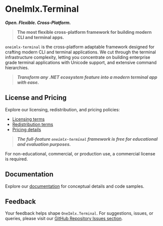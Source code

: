 # OneImlx.Terminal

***Open. Flexible. Cross-Platform.***

> **The most flexible cross-platform framework for building modern CLI and terminal apps.**

`oneimlx-terminal` is the cross-platform adaptable framework designed for crafting modern CLI and terminal applications. We cut through the terminal infrastructure complexity, letting you concentrate on building enterprise grade terminal applications with Unicode support, and extensive command hierarchies.

> ***Transform any .NET ecosystem feature into a modern terminal app with ease.***

## License and Pricing
Explore our licensing, redistribution, and pricing policies:
- [Licensing terms](https://terms.perpetualintelligence.com/articles/licensing.html)
- [Redistribution terms](https://terms.perpetualintelligence.com/articles/redistribution.html)
- [Pricing details](https://www.perpetualintelligence.com/products/picli#pricing)

> ***The full-feature `oneimlx-terminal` framework is free for educational and evaluation purposes.***

For non-educational, commercial, or production use, a commercial license is required.

## Documentation
Explore our [documentation](https://docs.perpetualintelligence.com/) for conceptual details and code samples.

## Feedback
Your feedback helps shape `OneImlx.Terminal`. For suggestions, issues, or queries, please visit our [GitHub Repository Issues section](https://github.com/PerpetualIntelligence/terminal/issues).
